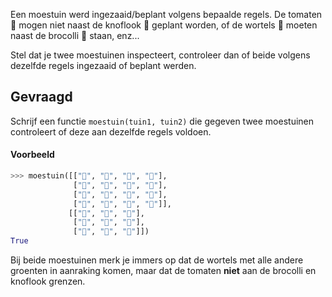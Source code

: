 Een moestuin werd ingezaaid/beplant volgens bepaalde regels. De tomaten 🍅 mogen niet naast de knoflook 🧄 geplant worden, of de wortels 🥕 moeten naast de brocolli 🥦 staan, enz...

Stel dat je twee moestuinen inspecteert, controleer dan of beide volgens dezelfde regels ingezaaid of beplant werden.

## Gevraagd
Schrijf een functie `moestuin(tuin1, tuin2)` die gegeven twee moestuinen controleert of deze aan dezelfde regels voldoen.


#### Voorbeeld

```python
>>> moestuin([["🍅", "🥕", "🥕", "🥦"],
              ["🍅", "🥕", "🥕", "🥦"],
              ["🍅", "🍅", "🥕", "🧄"],
              ["🍅", "🍅", "🥕", "🧄"]],
             [["🥦", "🥕", "🍅"],
              ["🥦", "🥕", "🍅"],
              ["🧄", "🥕", "🍅"]])
True
```
Bij beide moestuinen merk je immers op dat de wortels met alle andere groenten in aanraking komen, maar dat de tomaten **niet** aan de brocolli en knoflook grenzen.


